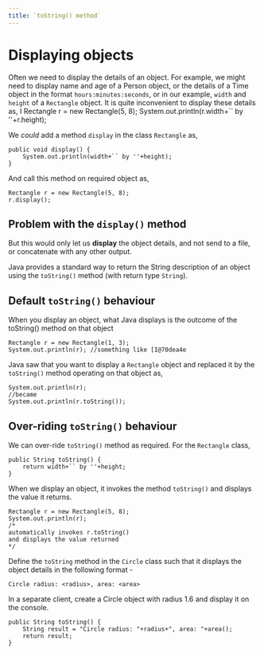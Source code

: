 ```yaml
---
title: `toString() method`
---
```


Displaying objects
==================

Often we need to display the details of an object. For example, we might
need to display name and age of a Person object, or the details of a
Time object in the format `hours:minutes:seconds`, or in our example,
`width` and `height` of a `Rectangle` object. It is quite inconvenient
to display these details as,
I    Rectangle r = new Rectangle(5, 8);
    System.out.println(r.width+`` by ''+r.height);

We *could* add a method `display` in the class `Rectangle` as,

    public void display() {
        System.out.println(width+`` by ''+height);
    }

And call this method on required object as,

    Rectangle r = new Rectangle(5, 8);
    r.display();

Problem with the `display()` method
-----------------------------------

But this would only let us **display** the object details, and not send
to a file, or concatenate with any other output.

Java provides a standard way to return the String description of an
object using the `toString()` method (with return type `String`).

Default `toString()` behaviour
------------------------------

When you display an object, what Java displays is the outcome of the
<span>toString()</span> method on that object

    Rectangle r = new Rectangle(1, 3);
    System.out.println(r); //something like [I@70dea4e

Java saw that you want to display a `Rectangle` object and replaced it
by the `toString()` method operating on that object as,

    System.out.println(r);
    //became
    System.out.println(r.toString()); 

Over-riding `toString()` behaviour
----------------------------------

We can over-ride `toString()` method as required. For the `Rectangle`
class,

    public String toString() {
        return width+`` by ''+height;
    }

When we display an object, it invokes the method `toString()` and
displays the value it returns.

    Rectangle r = new Rectangle(5, 8);
    System.out.println(r);
    /*
    automatically invokes r.toString() 
    and displays the value returned
    */

Define the `toString` method in the `Circle`
class such that it displays the object details in the following format -

    Circle radius: <radius>, area: <area>

In a separate client, create a Circle object with radius 1.6 and display
it on the console.

    public String toString() {
        String result = "Circle radius: "+radius+", area: "+area();
        return result;
    }   
